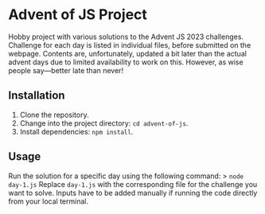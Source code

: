# Advent of JS Project

Hobby project with various solutions to the Advent JS 2023 challenges. Challenge for each day is listed in individual files, before submitted on the webpage. Contents are, unfortunately, updated a bit later than the actual advent days due to limited availability to work on this. However, as wise people say—better late than never!

## Installation

1. Clone the repository.
2. Change into the project directory: `cd advent-of-js`.
3. Install dependencies: `npm install`.

## Usage

Run the solution for a specific day using the following command:
    > `node day-1.js`
Replace `day-1.js` with the corresponding file for the challenge you want to solve. Inputs have to be added manually if running the code directly from your local terminal.